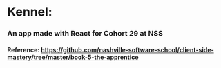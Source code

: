 # Kennel:

### An app made with React for Cohort 29 at NSS

#### Reference: https://github.com/nashville-software-school/client-side-mastery/tree/master/book-5-the-apprentice

